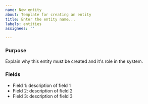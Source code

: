 ```yaml
---
name: New entity
about: Template for creating an entity
title: Enter the entity name...
labels: entities
assignees: ''

---
```


### Purpose
Explain why this entity must be created and it's role in the system.

### Fields
- Field 1: description of field 1
- Field 2: description of field 2
- Field 3: description of field 3
